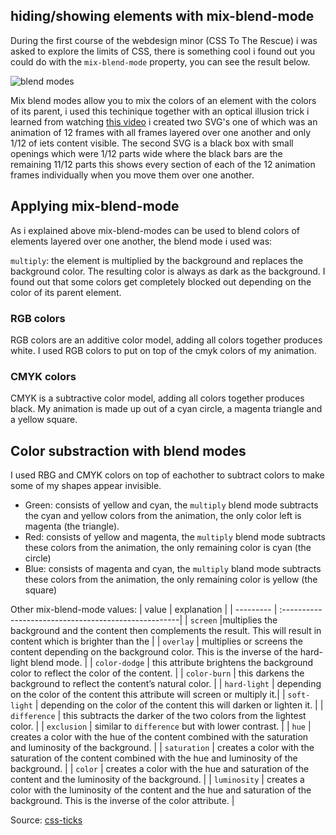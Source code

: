 ## hiding/showing elements with mix-blend-mode

During the first course of the webdesign minor (CSS To The Rescue) i was asked to explore the limits of CSS, there is something cool i found out you could do with the `mix-blend-mode` property, you can see the result below.

![blend modes](https://user-images.githubusercontent.com/36195440/86238680-37959c00-bb9e-11ea-8e80-3f14e48ee3e2.gif)

Mix blend modes allow you to mix the colors of an element with the colors of its parent, i used this techinique together with an optical illusion trick i learned from watching [ this video](https://www.youtube.com/watch?v=lvvcRdwNhGM) i created two SVG's one of which was an animation of 12 frames with all frames layered over one another and only 1/12 of iets content visible.
The second SVG is a black box with small openings which were 1/12 parts wide where the black bars are the remaining 11/12 parts this shows every section of each of the 12 animation frames individually when you move them over one another.

## Applying mix-blend-mode
As i explained above mix-blend-modes can be used to blend colors of elements layered over one another, the blend mode i used was: 

`multiply`: the element is multiplied by the background and replaces the background color. The resulting color is always as dark as the background.
I found out that some colors get completely blocked out depending on the color of its parent element.

### RGB colors
RGB colors are an additive color model, adding all colors together produces white. I used RGB colors to put on top of the cmyk colors of my animation.

### CMYK colors
CMYK is a subtractive color model, adding all colors together produces black. My animation is made up out of a cyan circle, a magenta triangle and a yellow square.

## Color substraction with blend modes
I used RBG and CMYK colors on top of eachother to subtract colors to make some of my shapes appear invisible.
* Green: consists of yellow and cyan, the `multiply` blend mode subtracts the cyan and yellow colors from the animation, the only color left is magenta (the triangle).
* Red: consists of yellow and magenta, the `multiply` blend mode subtracts these colors from the animation, the only remaining color is cyan (the circle)
* Blue: consists of magenta and cyan, the `multiply` bland mode subtracts these colors from the animation, the only remaining color is yellow (the square)

Other mix-blend-mode values:
| value | explanation                                           |
| --------- | :----------------------------------------------------|
| `screen` |multiplies the background and the content then complements the result. This will result in content which is brighter than the |
| `overlay` | multiplies or screens the content depending on the background color. This is the inverse of the hard-light blend mode. |
| `color-dodge` | this attribute brightens the background color to reflect the color of the content. |
| `color-burn` | this darkens the background to reflect the content’s natural color. |
| `hard-light` | depending on the color of the content this attribute will screen or multiply it.|
| `soft-light` | depending on the color of the content this will darken or lighten it. |
| `difference` | this subtracts the darker of the two colors from the lightest color. |
| `exclusion` | similar to `difference` but with lower contrast. |
| `hue` | creates a color with the hue of the content combined with the saturation and luminosity of the background. |
| `saturation` | creates a color with the saturation of the content combined with the hue and luminosity of the background. |
| `color` | creates a color with the hue and saturation of the content and the luminosity of the background. |
| `luminosity` | creates a color with the luminosity of the content and the hue and saturation of the background. This is the inverse of the color attribute. |

Source: [css-ticks](https://css-tricks.com/almanac/properties/m/mix-blend-mode/)
